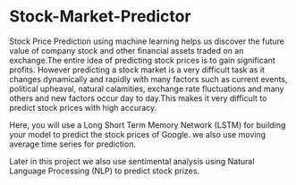 # Stock-Market-Predictor
Stock Price Prediction using machine learning helps us discover the future value of company stock and other financial assets traded on an exchange.The entire idea of predicting stock prices is to gain significant profits. However predicting a stock market is a very difficult task as it changes dynamically and rapidly with many factors such as current events, political upheaval, natural calamities, exchange rate fluctuations and many others and new factors occur day to day.This makes it very difficult to predict stock prices with high accuracy. 

Here, you will use a Long Short Term Memory Network (LSTM) for building your model to predict the stock prices of Google. we also use moving average time series for prediction.

Later in this project we also use sentimental analysis using Natural Language Processing (NLP) to predict stock prizes.
